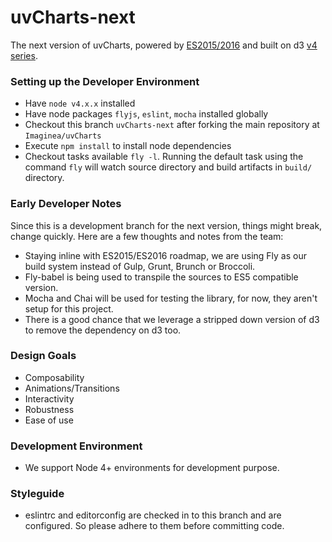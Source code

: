 uvCharts-next
==============

The next version of uvCharts, powered by [ES2015/2016](http://www.ecma-international.org/ecma-262/6.0/) and built on d3 [v4 series](https://github.com/d3).

### Setting up the Developer Environment
- Have `node v4.x.x` installed
- Have node packages `flyjs`, `eslint`, `mocha` installed globally
- Checkout this branch `uvCharts-next` after forking the main repository at `Imaginea/uvCharts`
- Execute `npm install` to install node dependencies
- Checkout tasks available `fly -l`. Running the default task using the command `fly` will watch source directory and build artifacts in `build/` directory.

### Early Developer Notes
Since this is a development branch for the next version, things might break, change quickly. Here are a few thoughts and notes from the team:

- Staying inline with ES2015/ES2016 roadmap, we are using Fly as our build system instead of Gulp, Grunt, Brunch or Broccoli.
- Fly-babel is being used to transpile the sources to ES5 compatible version.
- Mocha and Chai will be used for testing the library, for now, they aren't setup for this project.
- There is a good chance that we leverage a stripped down version of d3 to remove the dependency on d3 too.

### Design Goals
- Composability
- Animations/Transitions
- Interactivity
- Robustness
- Ease of use

### Development Environment
- We support Node 4+ environments for development purpose.

### Styleguide
- eslintrc and editorconfig are checked in to this branch and are configured. So please adhere to them before committing code.
